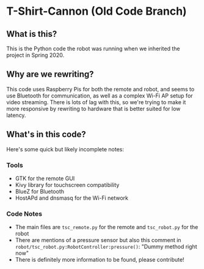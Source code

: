 # T-Shirt-Cannon (Old Code Branch)

## What is this?
This is the Python code the robot was running when we inherited the project in Spring 2020.

## Why are we rewriting?
This code uses Raspberry Pis for both the remote and robot, and seems to use Bluetooth for communication, as well as a complex Wi-Fi AP setup for video streaming. There is lots of lag with this, so we're trying to make it more responsive by rewriting to hardware that is better suited for low latency.

## What's in this code?

Here's some quick but likely incomplete notes:

### Tools

 - GTK for the remote GUI
 - Kivy library for touchscreen compatibility
 - BlueZ for Bluetooth
 - HostAPd and dnsmasq for the Wi-Fi network

### Code Notes
  - The main files are `tsc_remote.py` for the remote and `tsc_robot.py` for the robot
 - There are mentions of a pressure sensor but also this comment in `robot/tsc_robot.py:RobotController:pressure()`: "Dummy method right now"
 - There is definitely more information to be found, please contribute!
